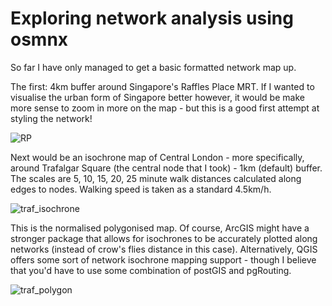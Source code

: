 # Exploring network analysis using osmnx

So far I have only managed to get a basic formatted network map up.

The first: 4km buffer around Singapore's Raffles Place MRT. If I wanted to visualise the urban form of Singapore better however,
it would be make more sense to zoom in more on the map - but this is a good first attempt at styling the network!

![RP](https://i.imgur.com/ikTgp6j.png)

Next would be an isochrone map of Central London - more specifically, around Trafalgar Square (the central node that I took) - 1km (default) buffer.
The scales are 5, 10, 15, 20, 25 minute walk distances calculated along edges to nodes. Walking speed is taken as a standard 4.5km/h.

![traf_isochrone](https://i.imgur.com/taQJnGw.png)

This is the normalised polygonised map. Of course, ArcGIS might have a stronger package that allows for isochrones to be accurately plotted along networks (instead of crow's flies distance in this case).
Alternatively, QGIS offers some sort of network isochrone mapping support - though I believe that you'd have to use some combination of postGIS and pgRouting.

![traf_polygon](https://i.imgur.com/q7ISLNC.png)
